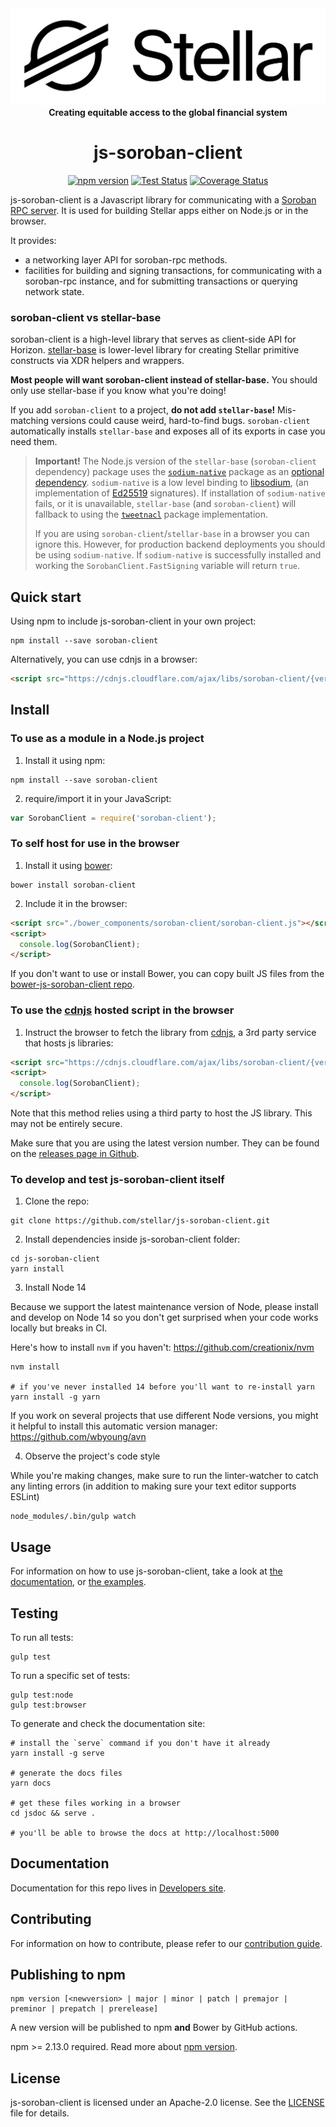 <div align="center">
  <img alt="Stellar" src="https://github.com/stellar/.github/raw/master/stellar-logo.png" width="558" />
  <br/>
  <strong>Creating equitable access to the global financial system</strong>
  <h1>js-soroban-client</h1>
</div>

<p align="center">
  <a href="https://badge.fury.io/js/soroban-client"><img src="https://badge.fury.io/js/soroban-client.svg" alt="npm version" height="18"></a>
  <a href="https://github.com/stellar/js-soroban-client/actions/workflows/tests.yml"><img alt="Test Status" src="https://github.com/stellar/js-soroban-client/actions/workflows/tests.yml/badge.svg" /></a>
  <a href="https://coveralls.io/github/stellar/js-soroban-client?branch=master"><img alt="Coverage Status" src="https://coveralls.io/repos/stellar/js-soroban-client/badge.svg?branch=master&service=github" /></a>
</p>

js-soroban-client is a Javascript library for communicating with a
[Soroban RPC server](https://github.com/stellar/go/tree/master/exp/services/soroban-rpc).
It is used for building Stellar apps either on Node.js or in the browser.

It provides:

- a networking layer API for soroban-rpc methods.
- facilities for building and signing transactions, for communicating with a
  soroban-rpc instance, and for submitting transactions or querying network
  state.

### soroban-client vs stellar-base

soroban-client is a high-level library that serves as client-side API for Horizon.
[stellar-base](https://github.com/stellar/js-stellar-base) is lower-level
library for creating Stellar primitive constructs via XDR helpers and wrappers.

**Most people will want soroban-client instead of stellar-base.** You should only
use stellar-base if you know what you're doing!

If you add `soroban-client` to a project, **do not add `stellar-base`!** Mis-matching
versions could cause weird, hard-to-find bugs. `soroban-client` automatically
installs `stellar-base` and exposes all of its exports in case you need them.

> **Important!** The Node.js version of the `stellar-base` (`soroban-client` dependency) package
> uses the [`sodium-native`](https://www.npmjs.com/package/sodium-native) package as
> an [optional dependency](https://docs.npmjs.com/files/package.json#optionaldependencies). `sodium-native` is
> a low level binding to [libsodium](https://github.com/jedisct1/libsodium),
> (an implementation of [Ed25519](https://ed25519.cr.yp.to/) signatures).
> If installation of `sodium-native` fails, or it is unavailable, `stellar-base` (and `soroban-client`) will
> fallback to using the [`tweetnacl`](https://www.npmjs.com/package/tweetnacl) package implementation.
>
> If you are using `soroban-client`/`stellar-base` in a browser you can ignore
> this. However, for production backend deployments you should be
> using `sodium-native`. If `sodium-native` is successfully installed and working the
> `SorobanClient.FastSigning` variable will return `true`.

## Quick start

Using npm to include js-soroban-client in your own project:

```shell
npm install --save soroban-client
```

Alternatively, you can use cdnjs in a browser:

```html
<script src="https://cdnjs.cloudflare.com/ajax/libs/soroban-client/{version}/soroban-client.js"></script>
````

## Install

### To use as a module in a Node.js project

1. Install it using npm:

```shell
npm install --save soroban-client
```

2. require/import it in your JavaScript:

```js
var SorobanClient = require('soroban-client');
```

### To self host for use in the browser

1. Install it using [bower](http://bower.io):

```shell
bower install soroban-client
```

2. Include it in the browser:

```html
<script src="./bower_components/soroban-client/soroban-client.js"></script>
<script>
  console.log(SorobanClient);
</script>
```

If you don't want to use or install Bower, you can copy built JS files from the
[bower-js-soroban-client
repo](https://github.com/stellar/bower-js-soroban-client).

### To use the [cdnjs](https://cdnjs.com/libraries/soroban-client) hosted script in the browser

1. Instruct the browser to fetch the library from
   [cdnjs](https://cdnjs.com/libraries/soroban-client), a 3rd party service that
   hosts js libraries:

```html
<script src="https://cdnjs.cloudflare.com/ajax/libs/soroban-client/{version}/soroban-client.js"></script>
<script>
  console.log(SorobanClient);
</script>
```

Note that this method relies using a third party to host the JS library. This
may not be entirely secure.

Make sure that you are using the latest version number. They can be found on the
[releases page in Github](https://github.com/stellar/js-soroban-client/releases).

### To develop and test js-soroban-client itself

1. Clone the repo:

```shell
git clone https://github.com/stellar/js-soroban-client.git
```

2. Install dependencies inside js-soroban-client folder:

```shell
cd js-soroban-client
yarn install
```

3. Install Node 14

Because we support the latest maintenance version of Node, please install and develop on Node 14 so you don't get surprised when your code works locally but breaks in CI.

Here's how to install `nvm` if you haven't: https://github.com/creationix/nvm

```shell
nvm install

# if you've never installed 14 before you'll want to re-install yarn
yarn install -g yarn
```

If you work on several projects that use different Node versions, you might it
helpful to install this automatic version manager:
https://github.com/wbyoung/avn

4. Observe the project's code style

While you're making changes, make sure to run the linter-watcher to catch any
   linting errors (in addition to making sure your text editor supports ESLint)

```shell
node_modules/.bin/gulp watch
````

## Usage

For information on how to use js-soroban-client, take a look at [the
documentation](https://stellar.github.io/js-soroban-client/), or [the
examples](https://github.com/stellar/js-soroban-client/tree/master/docs/reference).

## Testing

To run all tests:

```shell
gulp test
```

To run a specific set of tests:

```shell
gulp test:node
gulp test:browser
```

To generate and check the documentation site:

```shell
# install the `serve` command if you don't have it already
yarn install -g serve

# generate the docs files
yarn docs

# get these files working in a browser
cd jsdoc && serve .

# you'll be able to browse the docs at http://localhost:5000
```

## Documentation

Documentation for this repo lives in
[Developers site](https://github.com/stellar/js-soroban-client/blob/master/docs/reference/readme.md).

## Contributing

For information on how to contribute, please refer to our
[contribution guide](https://github.com/stellar/js-soroban-client/blob/master/CONTRIBUTING.md).

## Publishing to npm

```
npm version [<newversion> | major | minor | patch | premajor | preminor | prepatch | prerelease]
```

A new version will be published to npm **and** Bower by GitHub actions.

npm >= 2.13.0 required. Read more about
[npm version](https://docs.npmjs.com/cli/version).

## License

js-soroban-client is licensed under an Apache-2.0 license. See the
[LICENSE](https://github.com/stellar/js-soroban-client/blob/master/LICENSE) file
for details.
